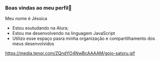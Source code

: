 ### Boas vindas ao meu perfil💙

Meu nome é Jéssica
- Estou esutudando na Alura;
- Estou me desenvolvendo na linguagem JavaScript
- Utilizo esse espaço pasra minha organização e compartilhamento dos meus desenvolvidos

![]()https://media.tenor.com/ZQndYO4NwBcAAAAM/gojo-satoru.gif
